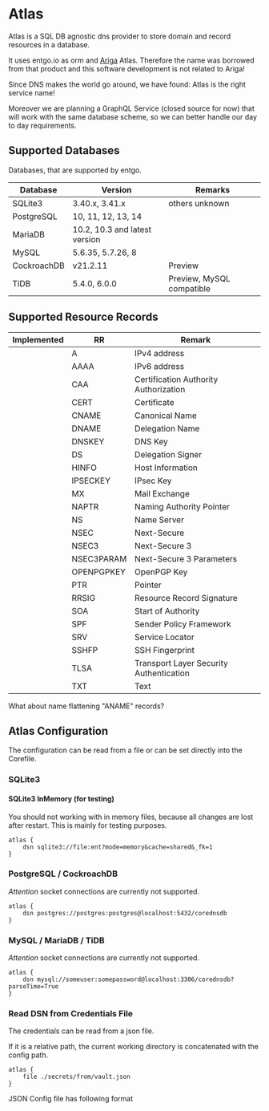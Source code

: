 # Atlas

Atlas is a SQL DB agnostic dns provider to store domain and record resources in a database.

It uses entgo.io as orm and [Ariga](https://ariga.io/) Atlas. Therefore the name was borrowed from that product and this software development is not related to Ariga!

Since DNS makes the world go around, we have found: Atlas is the right service name!

Moreover we are planning a GraphQL Service (closed source for now) that will work with the same database scheme, so we can better handle our day to day requirements.

## Supported Databases

Databases, that are supported by entgo.

| Database    | Version                       | Remarks                   |
| ----------- | ----------------------------- | ------------------------- |
| SQLite3     | 3.40.x, 3.41.x                | others unknown            |
| PostgreSQL  | 10, 11, 12, 13, 14            |                           |
| MariaDB     | 10.2, 10.3 and latest version |                           |
| MySQL       | 5.6.35, 5.7.26, 8             |                           |
| CockroachDB | v21.2.11                      | Preview                   |
| TiDB        | 5.4.0, 6.0.0                  | Preview, MySQL compatible |

## Supported Resource Records

| Implemented | RR         | Remark                                  |
| ----------- | ---------- | --------------------------------------- |
|             | A          | IPv4 address                            |
|             | AAAA       | IPv6 address                            |
|             | CAA        | Certification Authority Authorization   |
|             | CERT       | Certificate                             |
|             | CNAME      | Canonical Name                          |
|             | DNAME      | Delegation Name                         |
|             | DNSKEY     | DNS Key                                 |
|             | DS         | Delegation Signer                       |
|             | HINFO      | Host Information                        |
|             | IPSECKEY   | IPsec Key                               |
|             | MX         | Mail Exchange                           |
|             | NAPTR      | Naming Authority Pointer                |
|             | NS         | Name Server                             |
|             | NSEC       | Next-Secure                             |
|             | NSEC3      | Next-Secure 3                           |
|             | NSEC3PARAM | Next-Secure 3 Parameters                |
|             | OPENPGPKEY | OpenPGP Key                             |
|             | PTR        | Pointer                                 |
|             | RRSIG      | Resource Record Signature               |
|             | SOA        | Start of Authority                      |
|             | SPF        | Sender Policy Framework                 |
|             | SRV        | Service Locator                         |
|             | SSHFP      | SSH Fingerprint                         |
|             | TLSA       | Transport Layer Security Authentication |
|             | TXT        | Text                                    |

What about name flattening "ANAME" records?

## Atlas Configuration

The configuration can be read from a file or can be set directly into the Corefile.

### SQLite3

#### SQLite3 InMemory (for testing)

You should not working with in memory files, because all changes are lost after restart. This is mainly for testing purposes.

```config
atlas {
    dsn sqlite3://file:ent?mode=memory&cache=shared&_fk=1
}
```

### PostgreSQL / CockroachDB

*Attention* socket connections are currently not supported.

```config
atlas {
    dsn postgres://postgres:postgres@localhost:5432/corednsdb
}
```

### MySQL / MariaDB / TiDB

*Attention* socket connections are currently not supported.

```config
atlas {
    dsn mysql://someuser:somepassword@localhost:3306/corednsdb?parseTime=True
}
```

### Read DSN from Credentials File

The credentials can be read from a json file.

If it is a relative path, the current working directory is concatenated with the config path.

```config
atlas {
    file ./secrets/from/vault.json
}
```

JSON Config file has following format
